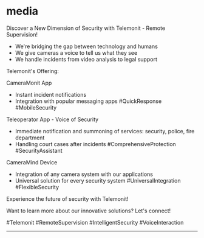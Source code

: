 # media


Discover a New Dimension of Security with Telemonit - Remote Supervision!

+ We're bridging the gap between technology and humans
+ We give cameras a voice to tell us what they see
+ We handle incidents from video analysis to legal support

Telemonit's Offering:

CameraMonit App
- Instant incident notifications
- Integration with popular messaging apps
#QuickResponse #MobileSecurity

Teleoperator App - Voice of Security
- Immediate notification and summoning of services: security, police, fire department
- Handling court cases after incidents
#ComprehensiveProtection #SecurityAssistant

CameraMind Device
- Integration of any camera system with our applications
- Universal solution for every security system
#UniversalIntegration #FlexibleSecurity

Experience the future of security with Telemonit! 

Want to learn more about our innovative solutions? Let's connect!

#Telemonit #RemoteSupervision #IntelligentSecurity #VoiceInteraction


---
